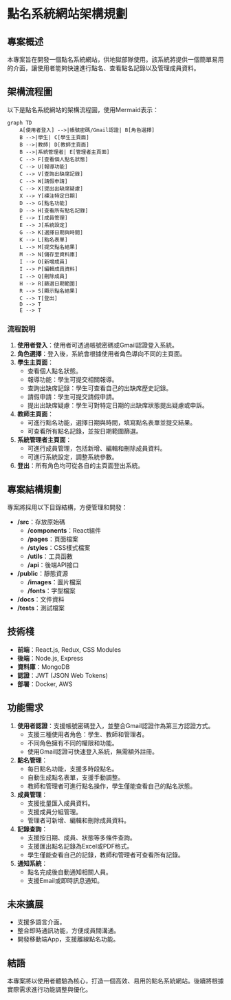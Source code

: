 # 點名系統網站架構規劃

## 專案概述
本專案旨在開發一個點名系統網站，供地獄部隊使用。該系統將提供一個簡單易用的介面，讓使用者能夠快速進行點名、查看點名記錄以及管理成員資料。

## 架構流程圖
以下是點名系統網站的架構流程圖，使用Mermaid表示：

```mermaid
graph TD
    A[使用者登入] -->|帳號密碼/Gmail認證| B[角色選擇]
    B -->|學生| C[學生主頁面]
    B -->|教師| D[教師主頁面]
    B -->|系統管理者| E[管理者主頁面]
    C --> F[查看個人點名狀態]
    C --> U[報導功能]
    C --> V[查詢出缺席記錄]
    C --> W[請假申請]
    C --> X[提出出缺席疑慮]
    X --> Y[標注特定日期]
    D --> G[點名功能]
    D --> H[查看所有點名記錄]
    E --> I[成員管理]
    E --> J[系統設定]
    G --> K[選擇日期與時間]
    K --> L[點名表單]
    L --> M[提交點名結果]
    M --> N[儲存至資料庫]
    I --> O[新增成員]
    I --> P[編輯成員資料]
    I --> Q[刪除成員]
    H --> R[篩選日期範圍]
    R --> S[顯示點名結果]
    C --> T[登出]
    D --> T
    E --> T
```

### 流程說明
1. **使用者登入**：使用者可透過帳號密碼或Gmail認證登入系統。
2. **角色選擇**：登入後，系統會根據使用者角色導向不同的主頁面。
3. **學生主頁面**：
   - 查看個人點名狀態。
   - 報導功能：學生可提交相關報導。
   - 查詢出缺席記錄：學生可查看自己的出缺席歷史記錄。
   - 請假申請：學生可提交請假申請。
   - 提出出缺席疑慮：學生可對特定日期的出缺席狀態提出疑慮或申訴。
4. **教師主頁面**：
   - 可進行點名功能，選擇日期與時間，填寫點名表單並提交結果。
   - 可查看所有點名記錄，並按日期範圍篩選。
5. **系統管理者主頁面**：
   - 可進行成員管理，包括新增、編輯和刪除成員資料。
   - 可進行系統設定，調整系統參數。
6. **登出**：所有角色均可從各自的主頁面登出系統。

## 專案結構規劃
專案將採用以下目錄結構，方便管理和開發：

- **/src**：存放原始碼
  - **/components**：React組件
  - **/pages**：頁面檔案
  - **/styles**：CSS樣式檔案
  - **/utils**：工具函數
  - **/api**：後端API接口
- **/public**：靜態資源
  - **/images**：圖片檔案
  - **/fonts**：字型檔案
- **/docs**：文件資料
- **/tests**：測試檔案

## 技術棧
- **前端**：React.js, Redux, CSS Modules
- **後端**：Node.js, Express
- **資料庫**：MongoDB
- **認證**：JWT (JSON Web Tokens)
- **部署**：Docker, AWS

## 功能需求
1. **使用者認證**：支援帳號密碼登入，並整合Gmail認證作為第三方認證方式。
   - 支援三種使用者角色：學生、教師和管理者。
   - 不同角色擁有不同的權限和功能。
   - 使用Gmail認證可快速登入系統，無需額外註冊。
2. **點名管理**：
   - 每日點名功能，支援多時段點名。
   - 自動生成點名表單，支援手動調整。
   - 教師和管理者可進行點名操作，學生僅能查看自己的點名狀態。
3. **成員管理**：
   - 支援批量匯入成員資料。
   - 支援成員分組管理。
   - 管理者可新增、編輯和刪除成員資料。
4. **記錄查詢**：
   - 支援按日期、成員、狀態等多條件查詢。
   - 支援匯出點名記錄為Excel或PDF格式。
   - 學生僅能查看自己的記錄，教師和管理者可查看所有記錄。
5. **通知系統**：
   - 點名完成後自動通知相關人員。
   - 支援Email或即時訊息通知。

## 未來擴展
- 支援多語言介面。
- 整合即時通訊功能，方便成員間溝通。
- 開發移動端App，支援離線點名功能。

## 結語
本專案將以使用者體驗為核心，打造一個高效、易用的點名系統網站。後續將根據實際需求進行功能調整與優化。
